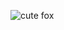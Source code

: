 ![cute fox](https://images.unsplash.com/photo-1516934024742-b461fba47600?ixlib=rb-1.2.1&ixid=eyJhcHBfaWQiOjEyMDd9&auto=format&fit=crop&w=634&q=80
)